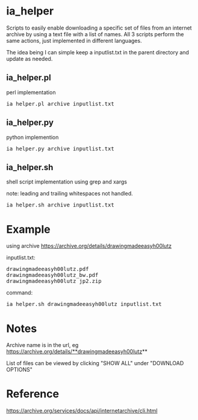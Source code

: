 # ia_helper

Scripts to easily enable downloading a specific set of files from an internet archive by using a text file with a list of names.
All 3 scripts perform the same actions, just implemented in different languages.

The idea being I can simple keep a inputlist.txt in the parent directory and update as needed.

## ia_helper.pl
perl implementation

<pre>ia_helper.pl archive inputlist.txt</pre>

## ia_helper.py
python implemention

<pre>ia_helper.py archive inputlist.txt</pre>

## ia_helper.sh
shell script implementation using grep and xargs

note: leading and trailing whitespaces not handled.

<pre>ia_helper.sh archive inputlist.txt</pre>

# Example

using archive https://archive.org/details/drawingmadeeasyh00lutz

inputlist.txt:
<pre>
drawingmadeeasyh00lutz.pdf
drawingmadeeasyh00lutz_bw.pdf
drawingmadeeasyh00lutz_jp2.zip
</pre>

command:
<pre>ia_helper.sh drawingmadeeasyh00lutz inputlist.txt</pre>

# Notes

Archive name is in the url, eg https://archive.org/details/**drawingmadeeasyh00lutz**

List of files can be viewed by clicking "SHOW ALL" under "DOWNLOAD OPTIONS"

# Reference

https://archive.org/services/docs/api/internetarchive/cli.html
